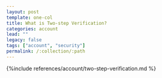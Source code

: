 ```yaml
---
layout: post
template: one-col
title: What is Two-step Verification?
categories: account
lead: ""
legacy: false
tags: ["account", "security"]
permalink: /:collection/:path
---
```


{%include references/account/two-step-verification.md %}
